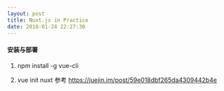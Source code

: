 ```yaml
---
layout: post
title: Nuxt.js in Practice
date: 2018-01-24 22:27:30
---
```


#### 安装与部署
1. npm install -g vue-cli

2. vue init nuxt
 参考   https://juejin.im/post/59e018dbf265da4309442b4e



